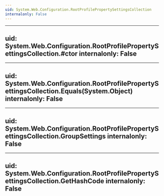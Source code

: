 ```yaml
---
uid: System.Web.Configuration.RootProfilePropertySettingsCollection
internalonly: False
---
```


---
uid: System.Web.Configuration.RootProfilePropertySettingsCollection.#ctor
internalonly: False
---

---
uid: System.Web.Configuration.RootProfilePropertySettingsCollection.Equals(System.Object)
internalonly: False
---

---
uid: System.Web.Configuration.RootProfilePropertySettingsCollection.GroupSettings
internalonly: False
---

---
uid: System.Web.Configuration.RootProfilePropertySettingsCollection.GetHashCode
internalonly: False
---
